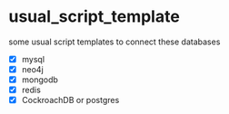 # usual_script_template
some usual script templates  to connect these databases
- [x] mysql
- [x] neo4j
- [x] mongodb
- [x] redis
- [x] CockroachDB or postgres
